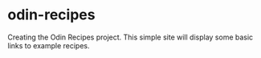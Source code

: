 # odin-recipes
Creating the Odin Recipes project.
This simple site will display some basic links to example recipes.
